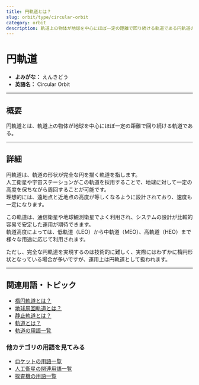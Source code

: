 ```yaml
---
title: 円軌道とは？
slug: orbit/type/circular-orbit
category: orbit
description: 軌道上の物体が地球を中心にほぼ一定の距離で回り続ける軌道である円軌道の意味・定義・内容について解説します．
---
```


# 円軌道

- **よみがな：** えんきどう  
- **英語名：** Circular Orbit  

---

## 概要

円軌道とは、軌道上の物体が地球を中心にほぼ一定の距離で回り続ける軌道である。    

---

## 詳細

円軌道は、軌道の形状が完全な円を描く軌道を指します。  
人工衛星や宇宙ステーションがこの軌道を採用することで、地球に対して一定の高度を保ちながら周回することが可能です。  
理想的には、遠地点と近地点の高度が等しくなるように設計されており、速度も一定になります。  

この軌道は、通信衛星や地球観測衛星でよく利用され、システムの設計が比較的容易で安定した運用が期待できます。  
軌道高度によっては、低軌道（LEO）から中軌道（MEO）、高軌道（HEO）まで様々な用途に応じて利用されます。  

ただし、完全な円軌道を実現するのは技術的に難しく、実際にはわずかに楕円形状となっている場合が多いですが、運用上は円軌道として扱われます。  

---

## 関連用語・トピック

- [楕円軌道とは？](/orbit/type/elliptical-orbit)
- [地球周回軌道とは？](/orbit/type/geocentric-orbit)
- [静止軌道とは？](/orbit/type/geostationary-orbit)
- [軌道とは？](/orbit/orbit)
- [軌道の用語一覧](/category/orbit)

### 他カテゴリの用語を見てみる
- [ロケットの用語一覧](/category/rocket)
- [人工衛星の関連用語一覧](/category/satellite)
- [探査機の用語一覧](/category/explorer)
